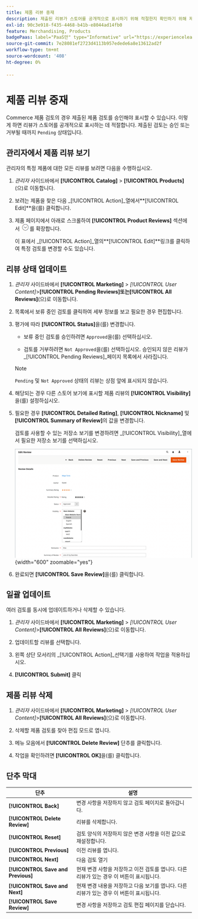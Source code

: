 ```yaml
---
title: 제품 리뷰 중재
description: 제출된 리뷰가 스토어를 공개적으로 표시하기 위해 적절한지 확인하기 위해 제품 리뷰를 조정하는 방법을 알아봅니다.
exl-id: 90c3e918-f435-4468-b41b-e8044ad14fb0
feature: Merchandising, Products
badgePaas: label="PaaS만" type="Informative" url="https://experienceleague.adobe.com/en/docs/commerce/user-guides/product-solutions" tooltip="Adobe Commerce 온 클라우드 프로젝트(Adobe 관리 PaaS 인프라) 및 온프레미스 프로젝트에만 적용됩니다."
source-git-commit: 7e28081ef2723d4113b957edede6a8e13612ad2f
workflow-type: tm+mt
source-wordcount: '408'
ht-degree: 0%

---
```


# 제품 리뷰 중재

Commerce 제품 검토의 경우 제출된 제품 검토를 승인해야 표시할 수 있습니다. 이렇게 하면 리뷰가 스토어를 공개적으로 표시하는 데 적절합니다. 제출된 검토는 승인 또는 거부될 때까지 `Pending` 상태입니다.

## 관리자에서 제품 리뷰 보기

관리자의 특정 제품에 대한 모든 리뷰를 보려면 다음을 수행하십시오.

1. _관리자_ 사이드바에서 **[!UICONTROL Catalog]** > **[!UICONTROL Products]**(으)로 이동합니다.

1. 보려는 제품을 찾은 다음 _[!UICONTROL Action]_열에서&#x200B;**[!UICONTROL Edit]**을(를) 클릭합니다.

1. 제품 페이지에서 아래로 스크롤하여 **[!UICONTROL Product Reviews]** 섹션에서 ![확장 선택기](../assets/icon-display-expand.png)를 확장합니다.

   이 표에서 _[!UICONTROL Action]_열의&#x200B;**[!UICONTROL Edit]**링크를 클릭하여 특정 검토를 변경할 수도 있습니다.

## 리뷰 상태 업데이트

1. _관리자_ 사이드바에서 **[!UICONTROL Marketing]** > _[!UICONTROL User Content]_>**[!UICONTROL Pending Reviews]**또는&#x200B;**[!UICONTROL All Reviews]**(으)로 이동합니다.

1. 목록에서 보류 중인 검토를 클릭하여 세부 정보를 보고 필요한 경우 편집합니다.

1. 평가에 따라 **[!UICONTROL Status]**&#x200B;을(를) 변경합니다.

   - 보류 중인 검토를 승인하려면 `Approved`을(를) 선택하십시오.

   - 검토를 거부하려면 `Not Approved`을(를) 선택하십시오. 승인되지 않은 리뷰가 _[!UICONTROL Pending Reviews]_페이지 목록에서 사라집니다.

   >[!NOTE]
   >
   >`Pending` 및 `Not Approved` 상태의 리뷰는 상점 앞에 표시되지 않습니다.

1. 해당되는 경우 다른 스토어 보기에 표시할 제품 리뷰의 **[!UICONTROL Visibility]**&#x200B;을(를) 설정하십시오.

1. 필요한 경우 **[!UICONTROL Detailed Rating]**, **[!UICONTROL Nickname]** 및 **[!UICONTROL Summary of Review]**&#x200B;의 값을 변경합니다.

   검토를 사용할 수 있는 저장소 보기를 변경하려면 _[!UICONTROL Visibility]_열에서 필요한 저장소 보기를 선택하십시오.

   ![검토 페이지 편집](./assets/edit-review-page.png){width="600" zoomable="yes"}

1. 완료되면 **[!UICONTROL Save Review]**&#x200B;을(를) 클릭합니다.

## 일괄 업데이트

여러 검토를 동시에 업데이트하거나 삭제할 수 있습니다.

1. _관리자_ 사이드바에서 **[!UICONTROL Marketing]** > _[!UICONTROL User Content]_>**[!UICONTROL All Reviews]**(으)로 이동합니다.

1. 업데이트할 리뷰를 선택합니다.

1. 왼쪽 상단 모서리의 _[!UICONTROL Action]_선택기를 사용하여 작업을 적용하십시오.

1. **[!UICONTROL Submit]** 클릭

## 제품 리뷰 삭제

1. _관리자_ 사이드바에서 **[!UICONTROL Marketing]** > _[!UICONTROL User Content]_>**[!UICONTROL All Reviews]**(으)로 이동합니다.

1. 삭제할 제품 검토를 찾아 편집 모드로 엽니다.

1. 메뉴 모음에서 **[!UICONTROL Delete Review]** 단추를 클릭합니다.

1. 작업을 확인하려면 **[!UICONTROL OK]**&#x200B;을(를) 클릭합니다.

## 단추 막대

| 단추 | 설명 |
|----------|--------------|
| **[!UICONTROL Back]** | 변경 사항을 저장하지 않고 검토 페이지로 돌아갑니다. |
| **[!UICONTROL Delete Review]** | 리뷰를 삭제합니다. |
| **[!UICONTROL Reset]** | 검토 양식의 저장하지 않은 변경 사항을 이전 값으로 재설정합니다. |
| **[!UICONTROL Previous]** | 이전 리뷰를 엽니다. |
| **[!UICONTROL Next]** | 다음 검토 열기 |
| **[!UICONTROL Save and Previous]** | 현재 변경 사항을 저장하고 이전 검토를 엽니다. 다른 리뷰가 있는 경우 이 버튼이 표시됩니다. |
| **[!UICONTROL Save and Next]** | 현재 변경 내용을 저장하고 다음 보기를 엽니다. 다른 리뷰가 있는 경우 이 버튼이 표시됩니다. |
| **[!UICONTROL Save Review]** | 변경 사항을 저장하고 검토 편집 페이지를 닫습니다. |
